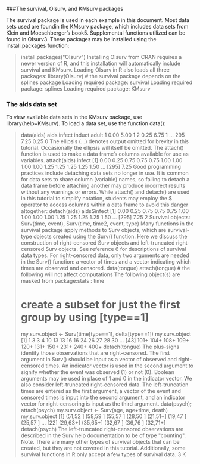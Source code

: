 ###The survival, OIsurv, and KMsurv packages

The survival package is used in each example in this document. 
Most data sets used are foundin the KMsurv package, which includes data sets from Klein and Moeschberger’s book5. 
Supplemental functions utilized can be found in OIsurv3. 
These packages may be installed using the
install.packages function:
> install.packages("OIsurv")
Installing OIsurv from CRAN requires a newer version of R, and this installation will automatically
include survival and KMsurv. Loading OIsurv in R also loads all three packages:
> library(OIsurv) # the survival package depends on the splines package
Loading required package: survival
Loading required package: splines
Loading required package: KMsurv

### The aids data set
To view available data sets in the KMsurv package, use library(help=KMsurv). To load a data
set, use the function data():
> data(aids)
> aids
infect induct adult
1 0.00 5.00 1
2 0.25 6.75 1
...
295 7.25 0.25 0
The ellipsis (...) denotes output omitted for brevity in this tutorial. Occasionally the ellipsis will
itself be omitted.
The attach() function is used to make a data frame’s columns available for use as variables.
> attach(aids)
> infect
[1] 0.00 0.25 0.75 0.75 0.75 1.00 1.00 1.00 1.00 1.25 1.25 1.25 1.25 1.50
...
[295] 7.25
Good programming practices include detaching data sets no longer in use. It is common for data
sets to share column (variable) names, so failing to detach a data frame before attaching another
may produce incorrect results without any warnings or errors. While attach() and detach() are
used in this tutorial to simplify notation, students may employ the $ operator to access columns
within a data frame to avoid this danger altogether:
> detach(aids)
> aids$infect
[1] 0.00 0.25 0.75 0.75 0.75 1.00 1.00 1.00 1.00 1.25 1.25 1.25 1.25 1.50
...
[295] 7.25
2
Survival objects:
Surv(time, event), Surv(time, time2, event, type)
Many functions in the survival package apply methods to Surv objects, which are survival-type
objects created using the Surv() function. Here we discuss the construction of right-censored Surv
objects and left-truncated right-censored Surv objects. See reference 6 for descriptions of survival
data types.
For right-censored data, only two arguments are needed in the Surv() function: a vector of times
and a vector indicating which times are observed and censored.
> data(tongue)
> attach(tongue) # the following will not affect computations
The following object(s) are masked from package:stats :
time
> # create a subset for just the first group by using [type==1]
> my.surv.object <- Surv(time[type==1], delta[type==1])
> my.surv.object
[1] 1 3 3 4 10 13 13 16 16 24 26 27 28 30
...
[43] 101+ 104+ 108+ 109+ 120+ 131+ 150+ 231+ 240+ 400+
> detach(tongue)
The plus-signs identify those observations that are right-censored. The first argument in Surv()
should be input as a vector of observed and right-censored times. An indicator vector is used in
the second argument to signify whether the event was observed (1) or not (0). Boolean arguments
may be used in place of 1 and 0 in the indicator vector.
We also consider left-truncated right-censored data. The left-truncation times are entered as the
first argument, a vector of the event and censored times is input into the second argument, and an
indicator vector for right-censoring is input as the third argument.
> data(psych); attach(psych)
> my.surv.object <- Surv(age, age+time, death)
> my.surv.object
[1] (51,52 ] (58,59 ] (55,57 ] (28,50 ] (21,51+] (19,47 ] (25,57 ]
...
[22] (29,63+] (35,65+] (32,67 ] (36,76 ] (32,71+]
> detach(psych)
The left-truncated right-censored observations are described in the Surv help documentation to
be of type "counting".
Note. There are many other types of survival objects that can be created, but they are not
covered in this tutorial. Additionally, some survival functions in R only accept a few types of
survival data.
3
K
